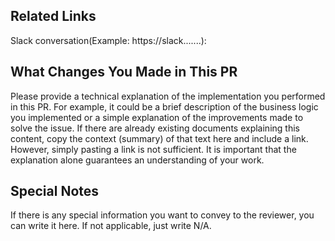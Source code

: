 ## Related Links
Slack conversation(Example: https://slack.......):


## What Changes You Made in This PR
Please provide a technical explanation of the implementation you performed in this PR. For example, it could be a brief description of the business logic you implemented or a simple explanation of the improvements made to solve the issue. If there are already existing documents explaining this content, copy the context (summary) of that text here and include a link. However, simply pasting a link is not sufficient. It is important that the explanation alone guarantees an understanding of your work.
 
## Special Notes
If there is any special information you want to convey to the reviewer, you can write it here.
If not applicable, just write N/A.
